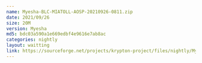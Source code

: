 ```yaml
---
name: Myesha-BLC-MIATOLL-AOSP-20210926-0811.zip
date: 2021/09/26
size: 20M
version: Myesha
md5: bdc03a590a1e669edbf4e9616e7ab8ac
categories: nightly
layout: waitting
link: https://sourceforge.net/projects/krypton-project/files/nightly/Myesha-BLC-MIATOLL-AOSP-20210926-0811.zip
---
```

